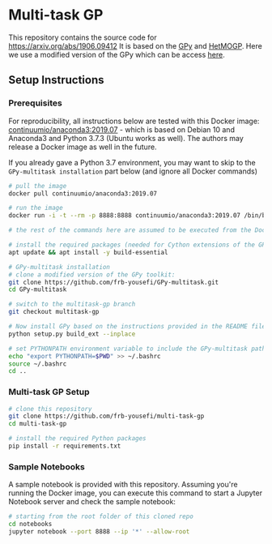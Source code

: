 # Multi-task GP
This repository contains the source code for https://arxiv.org/abs/1906.09412
It is based on the [GPy](https://github.com/SheffieldML/GPy) and [HetMOGP](https://github.com/pmorenoz/HetMOGP). Here we use a modified version of the GPy which can be access [here](https://github.com/frb-yousefi/GPy-multitask/tree/multitask-gp).

## Setup Instructions

### Prerequisites 
For reproducibility, all instructions below are tested with this Docker image: [continuumio/anaconda3:2019.07](https://hub.docker.com/layers/continuumio/anaconda3/2019.07/images/sha256-9fad434f3f775ed245f0f888cda954bc93f81ffdc31d4e3e37d69283260c3f41) - which is based on Debian 10 and Anaconda3 and Python 3.7.3 (Ubuntu works as well). The authors may release a Docker image as well in the future.

If you already gave a Python 3.7 environment, you may want to skip to the `GPy-multitask installation` part below (and ignore all Docker commands)

```bash
# pull the image
docker pull continuumio/anaconda3:2019.07

# run the image
docker run -i -t --rm -p 8888:8888 continuumio/anaconda3:2019.07 /bin/bash

# the rest of the commands here are assumed to be executed from the Docker image

# install the required packages (needed for Cython extensions of the GPy)
apt update && apt install -y build-essential 

# GPy-multitask installation
# clone a modified version of the GPy toolkit:
git clone https://github.com/frb-yousefi/GPy-multitask.git
cd GPy-multitask

# switch to the multitask-gp branch
git checkout multitask-gp

# Now install GPy based on the instructions provided in the README file (https://github.com/frb-yousefi/GPy-multitask/blob/multitask-gp/README.md)
python setup.py build_ext --inplace

# set PYTHONPATH environment variable to include the GPy-multitask path
echo "export PYTHONPATH=$PWD" >> ~/.bashrc
source ~/.bashrc
cd ..
```

### Multi-task GP Setup
```bash
# clone this repository 
git clone https://github.com/frb-yousefi/multi-task-gp
cd multi-task-gp

# install the required Python packages
pip install -r requirements.txt

```

### Sample Notebooks
A sample notebook is provided with this repository. Assuming you're running the Docker image, you can execute this command to start a Jupyter Notebook server and check the sample notebook:

```bash
# starting from the root folder of this cloned repo
cd notebooks
jupyter notebook --port 8888 --ip '*' --allow-root
```